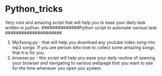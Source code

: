 # Python_tricks
Very cool and amazing script that will help you to ease your daily task written in python.
##############Python script to automate various task #####################
1. Mp3song.py - that will help you download any youtube video song into mp3 songs. If you are person who love to collect some amazing songs that it is for you.
2. browser.py - this script will help you ease your daily routine of opening your browser and navigating to various webpage that you want to see for the time whenever you open you system.
